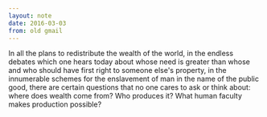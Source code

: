 ```yaml
---
layout: note
date: 2016-03-03
from: old gmail
---
```


In all the plans to redistribute the wealth of the world, in the endless debates which one hears today about whose need is greater than whose and who should have first right to someone else's property, in the innumerable schemes for the enslavement of man in the name of the public good, there are certain questions that no one cares to ask or think about: where does wealth come from? Who produces it? What human faculty makes production possible?
